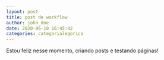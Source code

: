 ```yaml
---
layout: post
title: post de workflow
author: john_doe
date: 2020-06-10 16:45:42
categories: categorialegorica
---
```

Estou feliz nesse momento, criando posts e testando páginas!